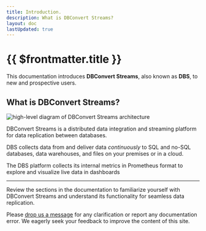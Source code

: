 ```yaml
---
title: Introduction.
description: What is DBConvert Streams?
layout: doc
lastUpdated: true
---
```


# {{ $frontmatter.title }}

This documentation introduces **DBConvert Streams**, also known as **DBS**, to new and prospective users.

## What is DBConvert Streams?

![high-level diagram of DBConvert Streams architecture](/images/dbconvert-stream-high-level-diagram.png)

DBConvert Streams is a distributed data integration and streaming platform for data replication between databases.

DBS collects data from and deliver data _continuously_ to SQL and no-SQL databases, data warehouses, and files on your premises or in a cloud.

The DBS platform collects its internal metrics in Prometheus format to explore and visualize live data in dashboards

---

Review the sections in the documentation to familiarize yourself with DBConvert Streams and understand its functionality for seamless data replication.

Please [drop us a message](mailto:streams@dbconvert.com) for any clarification or report any documentation error. We eagerly seek your feedback to improve the content of this site.
